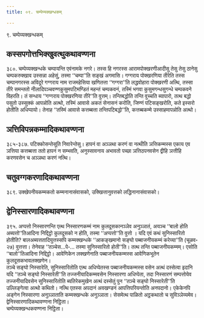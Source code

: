 ```yaml
---
title: ०९. चम्पेय्यक्खन्धकम्

---
```

९. चम्पेय्यक्खन्धकम्  


## कस्सपगोत्तभिक्खुवत्थुकथावण्णना

३८०. चम्पेय्यक्खन्धके चम्पायन्ति एवंनामके नगरे। तस्स हि नगरस्स आरामपोक्खरणीआदीसु तेसु तेसु ठानेसु चम्पकरुक्खाव उस्सन्ना अहेसुं, तस्मा ‘‘चम्पा’’ति सङ्खं अगमासि। गग्गराय पोक्खरणिया तीरेति तस्स चम्पानगरस्स अविदूरे गग्गराय नाम राजमहेसिया खणितत्ता ‘‘गग्गरा’’ति लद्धवोहारा पोक्खरणी अत्थि, तस्सा तीरे समन्ततो नीलादिपञ्चवण्णकुसुमपटिमण्डितं महन्तं चम्पकवनं, तस्मिं भगवा कुसुमगन्धसुगन्धे चम्पकवने विहरति। तं सन्धाय ‘‘गग्गराय पोक्खरणिया तीरे’’ति वुत्तम्। तन्तिबद्धोति तन्ति वुच्चति ब्यापारो, तत्थ बद्धो पसुतो उस्सुक्कं आपन्नोति अत्थो, तस्मिं आवासे अकतं सेनासनं करोति, जिण्णं पटिसङ्खरोति, कते इस्सरो होतीति अधिप्पायो। तेनाह ‘‘तस्मिं आवासे कत्तब्बत्ता तन्तिपटिबद्धो’’ति, कत्तब्बकम्मे उस्साहमापन्नोति अत्थो।  


## ञत्तिविपन्नकम्मादिकथावण्णना

३८५-३८७. पटिक्कोसन्तेसूति निवारेन्तेसु। हापनं वा अञ्ञथा करणं वा नत्थीति ञत्तिकम्मस्स एकाय एव ञत्तिया कत्तब्बत्ता ततो हापनं न सम्भवति, अनुस्सावनाय अभावतो पच्छा ञत्तिठपनवसेन द्वीहि ञत्तीहि करणवसेन च अञ्ञथा करणं नत्थि।  


## चतुवग्गकरणादिकथावण्णना

३८९. उक्खेपनीयकम्मकतो कम्मनानासंवासको, उक्खित्तानुवत्तको लद्धिनानासंवासको।  


## द्वेनिस्सारणादिकथावण्णना

३९५. अप्पत्तो निस्सारणन्ति एत्थ निस्सारणकम्मं नाम कुलदूसकानञ्ञेव अनुञ्ञातं, अयञ्च ‘‘बालो होति अब्यत्तो’’तिआदिना निद्दिट्ठो कुलदूसको न होति, तस्मा ‘‘अप्पत्तो’’ति वुत्तो । यदि एवं कथं सुनिस्सारितो होतीति? बालअब्यत्ततादियुत्तस्सपि कम्मक्खन्धके ‘‘आकङ्खमानो सङ्घो पब्बाजनीयकम्मं करेय्या’’ति (चूळव॰ २७) वुत्तत्ता। तेनेवाह ‘‘तञ्चेस…पे॰… तस्मा सुनिस्सारितो होती’’ति। तत्थ तन्ति पब्बाजनीयकम्मम्। एसोति ‘‘बालो’’तिआदिना निद्दिट्ठो। आवेणिकेन लक्खणेनाति पब्बाजनीयकम्मस्स आवेणिकभूतेन कुलदूसकभावलक्खणेन।  
तञ्चे सङ्घो निस्सारेति, सुनिस्सारितोति एत्थ अधिप्पेतस्स पब्बाजनीयकम्मस्स वसेन अत्थं दस्सेत्वा इदानि यदि ‘‘तञ्चे सङ्घो निस्सारेती’’ति तज्जनीयादिकम्मवसेन निस्सारणा अधिप्पेता, तदा निस्सारणं सम्पत्तोयेव तज्जनीयादिवसेन सुनिस्सारितोति ब्यतिरेकमुखेन अत्थं दस्सेतुं पुन ‘‘तञ्चे सङ्घो निस्सारेती’’ति उल्लिङ्गेत्वा अत्थो कथितो। नत्थि एतस्स अपदानं अवखण्डनं आपत्तिपरियन्तोति अनपदानो। एकेकेनपि अङ्गेन निस्सारणा अनुञ्ञाताति कम्मक्खन्धके अनुञ्ञाता। सेसमेत्थ पाळितो अट्ठकथातो च सुविञ्ञेय्यमेव।  
द्वेनिस्सारणादिकथावण्णना निट्ठिता।  
चम्पेय्यक्खन्धकवण्णना निट्ठिता।  